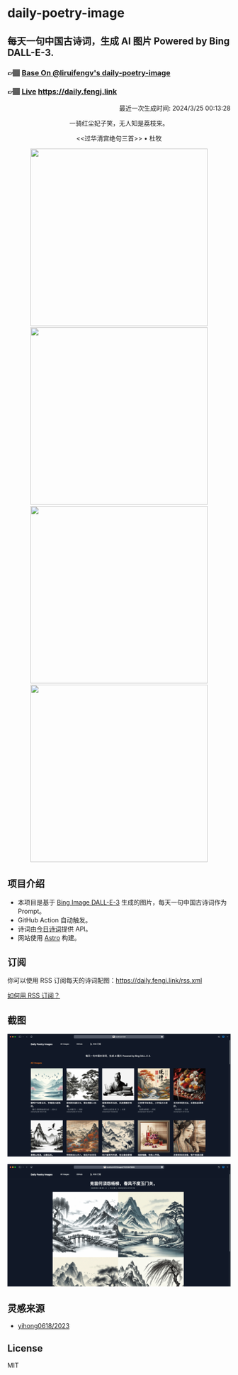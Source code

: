 
# daily-poetry-image

## 每天一句中国古诗词，生成 AI 图片 Powered by Bing DALL-E-3.

### 👉🏽 [Base On @liruifengv's daily-poetry-image](https://github.com/liruifengv/daily-poetry-image)

### 👉🏽 [Live](https://daily.fengj.link) https://daily.fengj.link

<p align="right">
  最近一次生成时间: 2024/3/25 00:13:28
</p>
<p align="center">
一骑红尘妃子笑，无人知是荔枝来。
</p>
<p align="center">
<<过华清宫绝句三首>> • 杜牧
</p>
<p align="center">
<img src="https://tse2.mm.bing.net/th/id/OIG2.hbBLi8e6ce.68Df7izPD" height="400" width="400" />
<img src="https://tse1.mm.bing.net/th/id/OIG2.oZSbzqQiAtgpkaVnGgTd" height="400" width="400" />
<img src="https://tse4.mm.bing.net/th/id/OIG2.J.LEQ3bZhWvX18Bgw4XY" height="400" width="400" />
<img src="https://tse1.mm.bing.net/th/id/OIG2.ZXV6v9CpwJ5yvZzyibAI" height="400" width="400" />
</p>

## 项目介绍

-   本项目是基于 [Bing Image DALL-E-3](https://www.bing.com/images/create) 生成的图片，每天一句中国古诗词作为 Prompt。
-   GitHub Action 自动触发。
-   诗词由[今日诗词](https://www.jinrishici.com/)提供 API。
-   网站使用 [Astro](https://astro.build) 构建。

## 订阅

你可以使用 RSS 订阅每天的诗词配图：https://daily.fengj.link/rss.xml

[如何用 RSS 订阅？](https://zhuanlan.zhihu.com/p/55026716)

## 截图

![图片列表](./screenshots/Snipaste_2023-12-28_21-00-26.png)

![图片详情](./screenshots/Snipaste_2023-12-28_21-00-53.png)

## 灵感来源

-   [yihong0618/2023](https://github.com/yihong0618/2023)

## License

MIT
